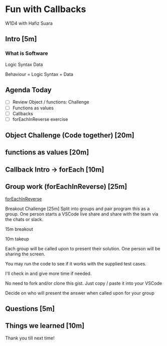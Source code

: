 # Fun with Callbacks

W1D4 with Hafiz Suara

## Intro [5m]

### What is Software
Logic Syntax Data

Behaviour = Logic Syntax
+
Data

## Agenda Today

- [ ] Review Object / functions: Challenge
- [ ] Functions as values
- [ ] Callbacks
- [ ] forEachInReverse exercise

## Object Challenge (Code together) [20m]


## functions as values [20m]

## Callback Intro -> forEach [10m]

## Group work (forEachInReverse) [25m]

[forEachInReverse](https://gist.github.com/hafbau/895ce779fd3b74d51941159a7bf341ae)

Breakout Challenge [25m]
Split into groups and pair program this as a group.
One person starts a VSCode live share and share with the team via the chats or slack.

15m breakout

10m takeup

Each group will be called upon to present their solution. One person will be sharing the screen.

You may run the code to see if it works with the supplied test cases.

I'll check in and give more time if needed.

No need to fork and/or clone this gist. Just copy / paste it into your VSCode

Decide on who will present the answer when called upon for your group


## Questions [5m]

## Things we learned [10m]


Thank you till next time!
